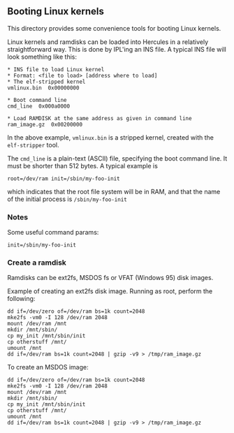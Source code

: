 Booting Linux kernels
---------------------
This directory provides some convenience tools for booting Linux
kernels.

Linux kernels and ramdisks can be loaded into Hercules in a relatively
straightforward way. This is done by IPL'ing an INS file. A typical
INS file will look something like this:
```
* INS file to load Linux kernel
* Format: <file to load> [address where to load]
* The elf-stripped kernel
vmlinux.bin  0x00000000

* Boot command line
cmd_line  0x000a0000

* Load RAMDISK at the same address as given in command line
ram_image.gz  0x00200000
```

In the above example, `vmlinux.bin` is a stripped kernel, created with
the `elf-stripper` tool.

The `cmd_line` is a plain-text (ASCII) file, specifying the boot
command line. It must be shorter than 512 bytes. A typical example
is
```
root=/dev/ram init=/sbin/my-foo-init
```
which indicates that the root file system will be in RAM, and that the
name of the initial process is `/sbin/my-foo-init`


### Notes
Some useful command params:
```
init=/sbin/my-foo-init
```

### Create a ramdisk
Ramdisks can be ext2fs, MSDOS fs or VFAT (Windows 95) disk images.

Example of creating an ext2fs disk image. Running as root, perform
the following:
```
dd if=/dev/zero of=/dev/ram bs=1k count=2048
mke2fs -vm0 -I 128 /dev/ram 2048
mount /dev/ram /mnt
mkdir /mnt/sbin/
cp my_init /mnt/sbin/init
cp otherstuff /mnt/
umount /mnt
dd if=/dev/ram bs=1k count=2048 | gzip -v9 > /tmp/ram_image.gz
```

To create an MSDOS image:

```
dd if=/dev/zero of=/dev/ram bs=1k count=2048
mke2fs -vm0 -I 128 /dev/ram 2048
mount /dev/ram /mnt
mkdir /mnt/sbin/
cp my_init /mnt/sbin/init
cp otherstuff /mnt/
umount /mnt
dd if=/dev/ram bs=1k count=2048 | gzip -v9 > /tmp/ram_image.gz
```
